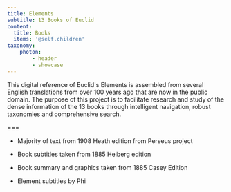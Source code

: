 ```yaml
---
title: Elements
subtitle: 13 Books of Euclid
content:
  title: Books
  items: '@self.children'
taxonomy:
    photon:
        - header
        - showcase
---
```


This digital reference of Euclid's Elements is assembled from several English translations from over 100 years ago that are now in the public domain. The purpose of this project is to facilitate research and study of the dense information of the 13 books through intelligent navigation, robust taxonomies and comprehensive search. 


===

- Majority of text from 1908 Heath edition from Perseus project

- Book subtitles taken from 1885 Heiberg edition

- Book summary and graphics taken from 1885 Casey Edition

- Element subtitles by Phi
